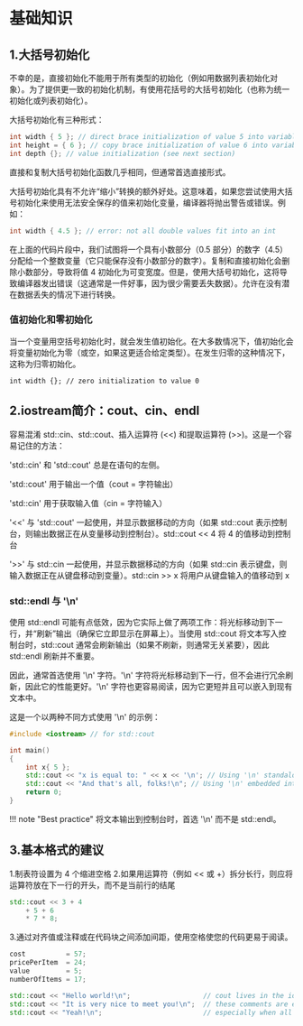# 基础知识

## 1.大括号初始化
不幸的是，直接初始化不能用于所有类型的初始化（例如用数据列表初始化对象）。为了提供更一致的初始化机制，有使用花括号的大括号初始化（也称为统一初始化或列表初始化）。

大括号初始化有三种形式：
``` c++
int width { 5 }; // direct brace initialization of value 5 into variable width (preferred)
int height = { 6 }; // copy brace initialization of value 6 into variable height
int depth {}; // value initialization (see next section)
```
直接和复制大括号初始化函数几乎相同，但通常首选直接形式。

大括号初始化具有不允许“缩小”转换的额外好处。这意味着，如果您尝试使用大括号初始化来使用无法安全保存的值来初始化变量，编译器将抛出警告或错误。例如：
``` c++
int width { 4.5 }; // error: not all double values fit into an int
```
在上面的代码片段中，我们试图将一个具有小数部分（0.5 部分）的数字（4.5）分配给一个整数变量（它只能保存没有小数部分的数字）。复制和直接初始化会删除小数部分，导致将值 4 初始化为可变宽度。但是，使用大括号初始化，这将导致编译器发出错误（这通常是一件好事，因为很少需要丢失数据）。允许在没有潜在数据丢失的情况下进行转换。

### 值初始化和零初始化
当一个变量用空括号初始化时，就会发生值初始化。在大多数情况下，值初始化会将变量初始化为零（或空，如果这更适合给定类型）。在发生归零的这种情况下，这称为归零初始化。

    int width {}; // zero initialization to value 0

## 2.iostream简介：cout、cin、endl
容易混淆 std::cin、std::cout、插入运算符 (<<) 和提取运算符 (>>)。这是一个容易记住的方法：

'std::cin' 和 'std::cout' 总是在语句的左侧。

'std::cout' 用于输出一个值（cout = 字符输出）

'std::cin' 用于获取输入值（cin = 字符输入）

'<<' 与 'std::cout' 一起使用，并显示数据移动的方向（如果 std::cout 表示控制台，则输出数据正在从变量移动到控制台）。std::cout << 4 将 4 的值移动到控制台

'>>' 与 std::cin 一起使用，并显示数据移动的方向（如果 std::cin 表示键盘，则输入数据正在从键盘移动到变量）。std::cin >> x 将用户从键盘输入的值移动到 x

### std::endl 与 '\n'
使用 std::endl 可能有点低效，因为它实际上做了两项工作：将光标移动到下一行，并“刷新”输出（确保它立即显示在屏幕上）。当使用 std::cout 将文本写入控制台时，std::cout 通常会刷新输出（如果不刷新，则通常无关紧要），因此 std::endl 刷新并不重要。

因此，通常首选使用 '\n' 字符。'\n' 字符将光标移动到下一行，但不会进行冗余刷新，因此它的性能更好。'\n' 字符也更容易阅读，因为它更短并且可以嵌入到现有文本中。

这是一个以两种不同方式使用 '\n' 的示例：
```c++
#include <iostream> // for std::cout

int main()
{
    int x{ 5 };
    std::cout << "x is equal to: " << x << '\n'; // Using '\n' standalone
    std::cout << "And that's all, folks!\n"; // Using '\n' embedded into a double-quoted piece of text (note: no single quotes when used this way)
    return 0;
}
```
!!! note "Best practice"
    将文本输出到控制台时，首选 '\n' 而不是 std::endl。

## 3.基本格式的建议
1.制表符设置为 4 个缩进空格
2.如果用运算符（例如 << 或 +）拆分长行，则应将运算符放在下一行的开头，而不是当前行的结尾
```c++
std::cout << 3 + 4
    + 5 + 6
    * 7 * 8;
```
3.通过对齐值或注释或在代码块之间添加间距，使用空格使您的代码更易于阅读。
```c++
cost          = 57;
pricePerItem  = 24;
value         = 5;
numberOfItems = 17;

std::cout << "Hello world!\n";                  // cout lives in the iostream library
std::cout << "It is very nice to meet you!\n";  // these comments are easier to read
std::cout << "Yeah!\n";                         // especially when all lined up
```
